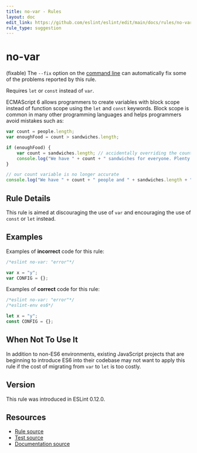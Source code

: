 ```yaml
---
title: no-var - Rules
layout: doc
edit_link: https://github.com/eslint/eslint/edit/main/docs/rules/no-var.md
rule_type: suggestion
---
```

<!-- Note: No pull requests accepted for this file. See README.md in the root directory for details. -->

# no-var

(fixable) The `--fix` option on the [command line](../user-guide/command-line-interface#fixing-problems) can automatically fix some of the problems reported by this rule.

Requires `let` or `const` instead of `var`.

ECMAScript 6 allows programmers to create variables with block scope instead of function scope using the `let`
and `const` keywords. Block scope is common in many other programming languages and helps programmers avoid mistakes
such as:

```js
var count = people.length;
var enoughFood = count > sandwiches.length;

if (enoughFood) {
    var count = sandwiches.length; // accidentally overriding the count variable
    console.log("We have " + count + " sandwiches for everyone. Plenty for all!");
}

// our count variable is no longer accurate
console.log("We have " + count + " people and " + sandwiches.length + " sandwiches!");
```

## Rule Details

This rule is aimed at discouraging the use of `var` and encouraging the use of `const` or `let` instead.

## Examples

Examples of **incorrect** code for this rule:

```js
/*eslint no-var: "error"*/

var x = "y";
var CONFIG = {};
```

Examples of **correct** code for this rule:

```js
/*eslint no-var: "error"*/
/*eslint-env es6*/

let x = "y";
const CONFIG = {};
```

## When Not To Use It

In addition to non-ES6 environments, existing JavaScript projects that are beginning to introduce ES6 into their
codebase may not want to apply this rule if the cost of migrating from `var` to `let` is too costly.

## Version

This rule was introduced in ESLint 0.12.0.

## Resources

* [Rule source](https://github.com/eslint/eslint/tree/HEAD/lib/rules/no-var.js)
* [Test source](https://github.com/eslint/eslint/tree/HEAD/tests/lib/rules/no-var.js)
* [Documentation source](https://github.com/eslint/eslint/tree/HEAD/docs/rules/no-var.md)
